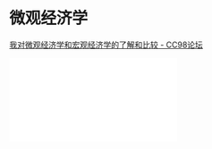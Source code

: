 # 微观经济学

[我对微观经济学和宏观经济学的了解和比较 - CC98论坛](https://www.cc98.org/topic/5378448/1#1)

<iframe src="//player.bilibili.com/player.html?isOutside=true&aid=979798209&bvid=BV1M44y1T7ZQ&cid=552015490&p=1&autoplay=0" scrolling="no" border="0" frameborder="no" framespacing="0" allowfullscreen="true"></iframe>


